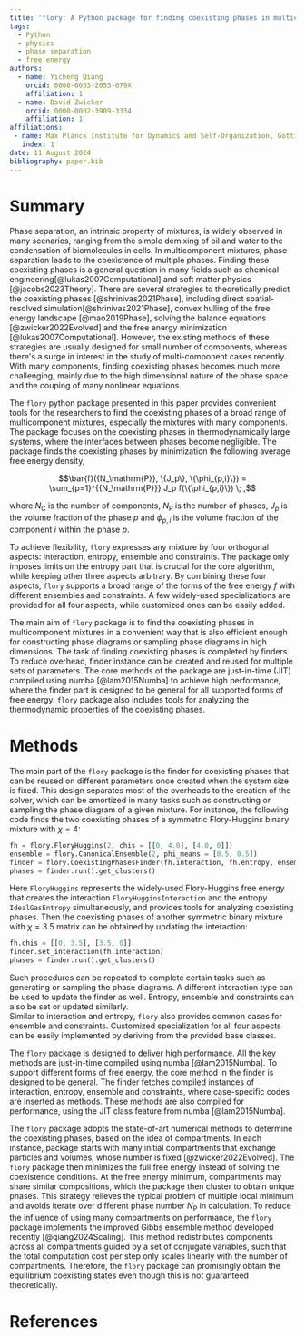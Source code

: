 ```yaml
---
title: 'flory: A Python package for finding coexisting phases in multicomponent mixtures'
tags:
  - Python
  - physics
  - phase separation
  - free energy
authors:
  - name: Yicheng Qiang
    orcid: 0000-0003-2053-079X
    affiliation: 1
  - name: David Zwicker
    orcid: 0000-0002-3909-3334
    affiliation: 1
affiliations:
 - name: Max Planck Institute for Dynamics and Self-Organization, Göttingen, Germany
   index: 1
date: 11 August 2024
bibliography: paper.bib
---
```


# Summary

Phase separation, an intrinsic property of mixtures, is widely observed in many scenarios, ranging from the simple demixing of oil and water to the condensation of biomolecules in cells.
In multicomponent mixtures, phase separation leads to the coexistence of multiple phases.
Finding these coexisting phases is a general question in many fields such as chemical engineering[@lukas2007Computational] and soft matter physics [@jacobs2023Theory].
There are several strategies to theoretically predict the coexisting phases [@shrinivas2021Phase], including direct spatial-resolved simulation[@shrinivas2021Phase], convex hulling of the free energy landscape [@mao2019Phase], solving the balance equations [@zwicker2022Evolved] and the free energy minimization [@lukas2007Computational].
However, the existing methods of these strategies are usually designed for small number of components, whereas there's a surge in interest in the study of multi-component cases recently.
With many components, finding coexisting phases becomes much more challenging, mainly due to the high dimensional nature of the phase space and the couping of many nonlinear equations.

The `flory` python package presented in this paper provides convenient tools for the researchers to find the coexisting phases of a broad range of multicomponent mixtures, especially the mixtures with many components.
The package focuses on the coexisting phases in thermodynamically large systems, where the interfaces between phases become negligible.
The package finds the coexisting phases by minimization the following average free energy density,

$$\bar{f}({N_\mathrm{P}}, \{J_p\}, \{\phi_{p,i}\}) = \sum_{p=1}^{{N_\mathrm{P}}} J_p f(\{\phi_{p,i}\}) \; ,$$

where $N_\mathrm{C}$ is the number of components, $N_\mathrm{P}$ is the number of phases, $J_p$ is the volume fraction of the phase $p$ and $\phi_{p,i}$ is the volume fraction of the component $i$ within the phase $p$.

To achieve flexibility, `flory` expresses any mixture by four orthogonal aspects: interaction, entropy, ensemble and constraints.
The package only imposes limits on the entropy part that is crucial for the core algorithm, while keeping other three aspects arbitrary.
By combining these four aspects, `flory` supports a broad range of the forms of the free energy $f$ with different ensembles and constraints.
A few widely-used specializations are provided for all four aspects, while customized ones can be easily added.

The main aim of `flory` package is to find the coexisting phases in multicomponent mixtures in a convenient way that is also efficient enough for constructing phase diagrams or sampling phase diagrams in high dimensions.
The task of finding coexisting phases is completed by finders.
To reduce overhead, finder instance can be created and reused for multiple sets of parameters.
The core methods of the package are just-in-time (JIT) compiled using numba [@lam2015Numba] to achieve high performance, where the finder part is designed to be general for all supported forms of free energy.
`flory` package also includes tools for analyzing the thermodynamic properties of the coexisting phases.

# Methods

The main part of the `flory` package is the finder for coexisting phases that can be reused on different parameters once created when the system size is fixed.
This design separates most of the overheads to the creation of the solver, which can be amortized in many tasks such as constructing or sampling the phase diagram of a given mixture.
For instance, the following code finds the two coexisting phases of a symmetric Flory-Huggins binary mixture with $\chi=4$:
```python
fh = flory.FloryHuggins(2, chis = [[0, 4.0], [4.0, 0]])
ensemble = flory.CanonicalEnsemble(2, phi_means = [0.5, 0.5])
finder = flory.CoexistingPhasesFinder(fh.interaction, fh.entropy, ensemble)
phases = finder.run().get_clusters()
```
Here `FloryHuggins` represents the widely-used Flory-Huggins free energy that creates the interaction `FloryHugginsInteraction` and the entropy `IdealGasEntropy` simultaneously, and provides tools for analyzing coexisting phases. 
Then the coexisting phases of another symmetric binary mixture with $\chi=3.5$ matrix can be obtained by updating the interaction:
```python
fh.chis = [[0, 3.5], [3.5, 0]]
finder.set_interaction(fh.interaction)
phases = finder.run().get_clusters()
```
Such procedures can be repeated to complete certain tasks such as generating or sampling the phase diagrams.
A different interaction type can be used to update the finder as well.
Entropy, ensemble and constraints can also be set or updated similarly.  
Similar to interaction and entropy, `flory` also provides common cases for ensemble and constraints.
Customized specialization for all four aspects can be easily implemented by deriving from the provided base classes.

The `flory` package is designed to deliver high performance.
All the key methods are just-in-time compiled using numba [@lam2015Numba].
To support different forms of free energy, the core method in the finder is designed to be general.
The finder fetches compiled instances of interaction, entropy, ensemble and constraints, where case-specific codes are inserted as methods.
These methods are also compiled for performance, using the JIT class feature from numba [@lam2015Numba].

The `flory` package adopts the state-of-art numerical methods to determine the coexisting phases, based on the idea of compartments.
In each instance, package starts with many initial compartments that exchange particles and volumes, whose number is fixed [@zwicker2022Evolved].
The `flory` package then minimizes the full free energy instead of solving the coexistence conditions.
At the free energy minimum, compartments may share similar compositions, which the package then cluster to obtain unique phases.
This strategy relieves the typical problem of multiple local minimum and avoids iterate over different phase number $N_\mathrm{P}$ in calculation.
To reduce the influence of using many compartments on performance, the `flory` package implements the improved Gibbs ensemble method developed recently [@qiang2024Scaling].
This method redistributes components across all compartments guided by a set of conjugate variables, such that the total computation cost per step only scales linearly with the number of compartments.
Therefore, the `flory` package can promisingly obtain the equilibrium coexisting states even though this is not guaranteed theoretically. 

# References